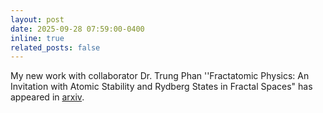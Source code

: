 ```yaml
---
layout: post
date: 2025-09-28 07:59:00-0400
inline: true
related_posts: false
---
```

My new work with collaborator Dr. Trung Phan ''Fractatomic Physics: An Invitation
with Atomic Stability and Rydberg States in Fractal Spaces" has appeared in [arxiv](https://arxiv.org/pdf/2510.16979). 